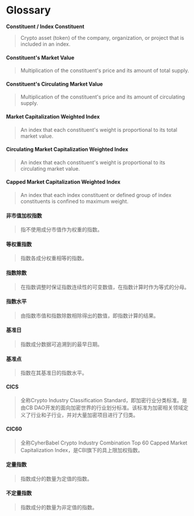 # Glossary

**Constituent / Index Constituent**

> Crypto asset (token) of the company, organization, or project that is included in an index.

#### Constituent's Market Value

> Multiplication of the constituent's price and its amount of total supply.

#### Constituent's Circulating Market Value

> Multiplication of the constituent's price and its amount of circulating supply.

#### Market Capitalization Weighted Index

> An index that each constituent's weight is proportional to its total market value.

#### Circulating Market Capitalization Weighted Index

> An index that each constituent's weight is proportional to its circulating market value.

#### Capped Market Capitalization Weighted Index

> An index that each index constituent or defined group of index constituents is confined to maximum weight.

#### 非市值加权指数

> 指不使用成分市值作为权重的指数。

#### 等权重指数

> 指数各成分权重相等的指数。

#### 指数除数

> 在指数调整时保证指数连续性的可变数值，在指数计算时作为等式的分母。

#### 指数水平

> 由指数市值和指数除数相除得出的数值，即指数计算的结果。

#### 基准日

> 指数成分数据可追溯到的最早日期。

#### 基准点

> 指数在其基准日的指数水平。

#### CICS

> 全称Crypto Industry Classification Standard，即加密行业分类标准。是由CB DAO开发的面向加密世界的行业划分标准。该标准为加密相关领域定义了行业和子行业，并对大量加密项目进行了归类。

#### CIC60

> 全称CyherBabel Crypto Industry Combination Top 60 Capped Market Capitalization Index，是CBI旗下的具上限加权指数。

#### 定量指数

> 指数成分的数量为定值的指数。

#### 不定量指数

> 指数成分的数量为非定值的指数。
